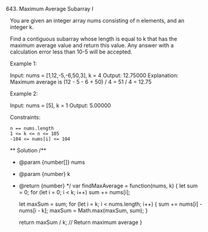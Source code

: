 643. Maximum Average Subarray I

You are given an integer array nums consisting of n elements, and an integer k.

Find a contiguous subarray whose length is equal to k that has the maximum average value and return this value. Any answer with a calculation error less than 10-5 will be accepted.

 

Example 1:

Input: nums = [1,12,-5,-6,50,3], k = 4
Output: 12.75000
Explanation: Maximum average is (12 - 5 - 6 + 50) / 4 = 51 / 4 = 12.75

Example 2:

Input: nums = [5], k = 1
Output: 5.00000

 

Constraints:

    n == nums.length
    1 <= k <= n <= 105
    -104 <= nums[i] <= 104

** Solution
/**
 * @param {number[]} nums
 * @param {number} k
 * @return {number}
 */
var findMaxAverage = function(nums, k) {
    let sum = 0;
    for (let i = 0; i < k; i++) sum += nums[i];

    let maxSum = sum;
    for (let i = k; i < nums.length; i++) {
        sum += nums[i] - nums[i - k];
        maxSum = Math.max(maxSum, sum);
    }
    
    return maxSum / k; // Return maximum average
}

